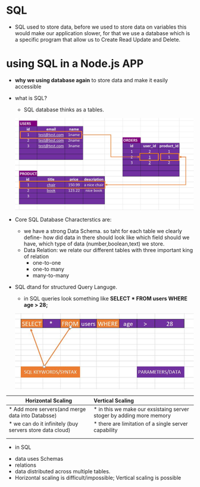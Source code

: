 # SQL

*  SQL used to store data, before we used to store data on variables this would make our application slower, for that we use a database which is a specific program that allow us to Create Read Update and Delete.

# using SQL in a Node.js APP
* **why we using database again** to store data and make it easily accessible
* what is SQL?
  - SQL database thinks as a tables.



  ![](images/aa.JPG)

* Core SQL Database Characterstics are:
  - we have a strong Data Schema. so taht for each table we clearly define- how did data in there should look like which field should we have, which type of data (number,boolean,text) we store. 
  - Data Relation: we relate our different tables with three important king of relation
    - one-to-one
    - one-to many
    - many-to-many

* SQL dtand for structured Query Languge.
  - in SQL queries look something like **SELECT * FROM users WHERE age > 28;**



  ![](images/ab.JPG)



| Horizontal Scaling | Vertical Scaling |
|-----------------|:-------------|
| * Add more servers(and merge data into Databsse)| * in this we make our exsistaing server stoger by adding more memory  | 
| * we can do it infinitely (buy servers store data cloud)  |    * there are limitation of a single server capability       | 
|      |        |
||



  * in SQL 
   - data uses Schemas
   - relations
   - data distributed across multiple tables.
   - Horizontal scaling is difficult/impossible; Vertical scaling is possible

